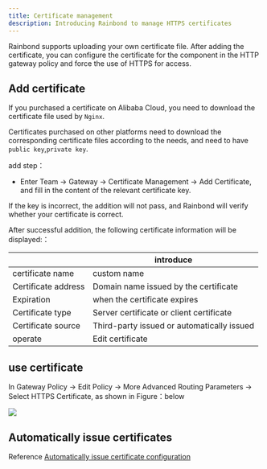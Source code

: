 ```yaml
---
title: Certificate management
description: Introducing Rainbond to manage HTTPS certificates
---
```


Rainbond supports uploading your own certificate file. After adding the certificate, you can configure the certificate for the component in the HTTP gateway policy and force the use of HTTPS for access.

## Add certificate

If you purchased a certificate on Alibaba Cloud, you need to download the certificate file used by `Nginx`.

Certificates purchased on other platforms need to download the corresponding certificate files according to the needs, and need to have `public key`,`private key`.

add step：

* Enter Team -> Gateway -> Certificate Management -> Add Certificate, and fill in the content of the relevant certificate key.

If the key is incorrect, the addition will not pass, and Rainbond will verify whether your certificate is correct.

After successful addition, the following certificate information will be displayed:：

|                     | introduce                                  |
| ------------------- | ------------------------------------------ |
| certificate name    | custom name                                |
| Certificate address | Domain name issued by the certificate      |
| Expiration          | when the certificate expires               |
| Certificate type    | Server certificate or client certificate   |
| Certificate source  | Third-party issued or automatically issued |
| operate             | Edit certificate                           |

## use certificate

In Gateway Policy -> Edit Policy -> More Advanced Routing Parameters -> Select HTTPS Certificate, as shown in Figure：below

![](https://static.goodrain.com/docs/5.6/use-manual/team-manage/gateway/certs.png)



## Automatically issue certificates

Reference [Automatically issue certificate configuration](/docs/use-manual/enterprise-manage/enterprise-settings/base/cert-management)
